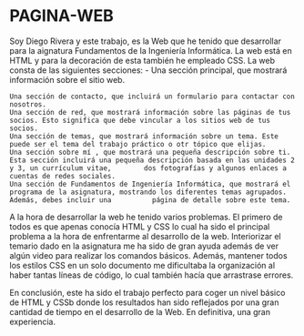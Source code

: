 # PAGINA-WEB
Soy Diego Rivera y este trabajo, es la Web que he tenido que desarrollar para la aignatura Fundamentos de la Ingeniería Informática. La web está en HTML y para la decoración de esta también he empleado CSS. La web consta de las siguientes secciones: - Una sección principal, que mostrará información sobre el sitio web.

    Una sección de contacto, que incluirá un formulario para contactar con nosotros.
    Una sección de red, que mostrará información sobre las páginas de tus socios. Esto significa que debe vincular a los sitios web de tus socios.
    Una sección de temas, que mostrará información sobre un tema. Este puede ser el tema del trabajo práctico o otr tópico que elijas.
    Una sección sobre mí , que mostrará una pequeña descripción sobre ti. Esta sección incluirá una pequeña descripción basada en las unidades 2 y 3, un currículum vitae,        dos fotografías y algunos enlaces a cuentas de redes sociales.
    Una sección de Fundamentos de Ingeniería Informática, que mostrará el programa de la asignatura, mostrando los diferentes temas agrupados. Además, debes incluir una          página de detalle sobre este tema.

A la hora de desarrollar la web he tenido varios problemas. El primero de todos es que apenas conocía HTML y CSS lo cual ha sido el principal problema a la hora de enfrentarme al desarrollo de la web. Interiorizar el temario dado en la asignatura me ha sido de gran ayuda además de ver algún video para realizar los comandos básicos. Además, mantener todos los estilos CSS en un solo documento me dificultaba la organización al haber tantas líneas de código, lo cual también hacía que arrastrase errores.

En conclusión, este ha sido el trabajo perfecto para coger un nivel básico de HTML y CSSb donde los resultados han sido reflejados por una gran cantidad de tiempo en el desarrollo de la Web. En definitiva, una gran experiencia.

